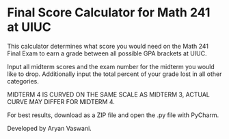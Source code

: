 # Final Score Calculator for Math 241 at UIUC

This calculator determines what score you would need on the Math 241 Final Exam to earn a grade between all possible GPA brackets at UIUC. 

Input all midterm scores and the exam number for the midterm you would like to drop. Additionally input the total percent of your grade lost in all other categories.

MIDTERM 4 IS CURVED ON THE SAME SCALE AS MIDTERM 3, ACTUAL CURVE MAY DIFFER FOR MIDTERM 4.

For best results, download as a ZIP file and open the .py file with PyCharm.

Developed by Aryan Vaswani.
